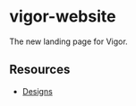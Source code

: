 # vigor-website

The new landing page for Vigor.

## Resources

* [Designs](https://projects.invisionapp.com/d/main/default/?origin=v7#/console/18858395/392928819/preview?newCollabSignupFlow=0&scrollOffset=0)


